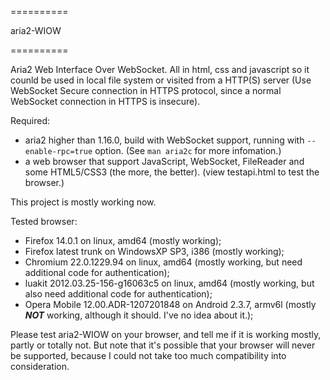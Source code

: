 ==========

aria2-WIOW

==========

Aria2 Web Interface Over WebSocket. All in html, css and javascript so it counld be used in local file system or visited from a HTTP(S) server (Use WebSocket Secure connection in HTTPS protocol, since a normal WebSocket connection in HTTPS is insecure).

Required:
* aria2 higher than 1.16.0, build with WebSocket support, running with `--enable-rpc=true` option. (See `man aria2c` for more infomation.)
* a web browser that support JavaScript, WebSocket, FileReader and some HTML5/CSS3 (the more, the better). (view testapi.html to test the browser.)


This project is mostly working now.


Tested browser:
* Firefox 14.0.1 on linux, amd64 (mostly working);
* Firefox latest trunk on WindowsXP SP3, i386 (mostly working);
* Chromium 22.0.1229.94 on linux, amd64 (mostly working, but need additional code for authentication);
* luakit 2012.03.25-156-g16063c5 on linux, amd64 (mostly working, but also need additional code for authentication);
* Opera Mobile 12.00.ADR-1207201848 on Android 2.3.7, armv6l (mostly ***NOT*** working, although it should. I've no idea about it.);

Please test aria2-WIOW on your browser, and tell me if it is working mostly, partly or totally not. But note that it's possible that your browser will never be supported, because I could not take too much compatibility into consideration.
